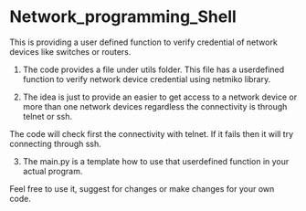 # Network_programming_Shell
This is providing a user defined function to verify credential of network devices like switches or routers.

1. The code provides a file under utils folder. This file has a userdefined function to verify network device credential using netmiko library. 

2. The idea is just to provide an easier to get access to a network device or more than one network devices regardless the connectivity is through telnet or ssh. 

The code will check first the connectivity with telnet. If it fails then it will try connecting through ssh. 

3. The main.py is a template how to use that userdefined function in your actual program.

Feel free to use it, suggest for changes or make changes for your own code.
